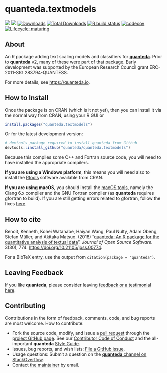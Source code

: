 
# quanteda.textmodels

<!-- badges: start -->

[![](https://www.r-pkg.org/badges/version/quanteda.textmodels?color=green)](https://cran.r-project.org/package=quanteda.textmodels)
[![](https://img.shields.io/badge/devel%20version-0.9.3-royalblue.svg)](https://github.com/quanteda/quanteda.textmodels)
[![Downloads](https://cranlogs.r-pkg.org/badges/quanteda.textmodels)](https://CRAN.R-project.org/package=quanteda.textmodels)
[![Total
Downloads](https://cranlogs.r-pkg.org/badges/grand-total/quanteda.textmodels?color=orange)](https://CRAN.R-project.org/package=quanteda.textmodels)
[![R build
status](https://github.com/quanteda/quanteda.textmodels/workflows/R-CMD-check/badge.svg)](https://github.com/quanteda/quanteda.textmodels/actions)
[![codecov](https://codecov.io/gh/quanteda/quanteda.textmodels/branch/master/graph/badge.svg)](https://codecov.io/gh/quanteda/quanteda.textmodels)
[![Lifecycle:
maturing](https://img.shields.io/badge/lifecycle-maturing-blue.svg)](https://www.tidyverse.org/lifecycle/#maturing)
<!-- badges: end -->

## About

An R package adding text scaling models and classifiers for
[**quanteda**](https://quanteda.io). Prior to **quanteda** v2, many of
these were part of that package. Early development was supported by the
European Research Council grant ERC-2011-StG 283794-QUANTESS.

For more details, see <https://quanteda.io>.

## How to Install

Once the package is on CRAN (which is it not yet), then you can install
it via the normal way from CRAN, using your R GUI or

``` r
install.packages("quanteda.textmodels") 
```

Or for the latest development version:

``` r
# devtools package required to install quanteda from Github 
devtools::install_github("quanteda/quanteda.textmodels") 
```

Because this compiles some C++ and Fortran source code, you will need to
have installed the appropriate compilers.

**If you are using a Windows platform**, this means you will need also
to install the [Rtools](https://CRAN.R-project.org/bin/windows/Rtools/)
software available from CRAN.

**If you are using macOS**, you should install the [macOS
tools](https://cran.r-project.org/bin/macosx/tools/), namely the Clang
6.x compiler and the GNU Fortran compiler (as **quanteda** requires
gfortran to build). If you are still getting errors related to gfortran,
follow the fixes
[here](https://thecoatlessprofessor.com/programming/rcpp-rcpparmadillo-and-os-x-mavericks--lgfortran-and--lquadmath-error/).

## How to cite

Benoit, Kenneth, Kohei Watanabe, Haiyan Wang, Paul Nulty, Adam Obeng,
Stefan Müller, and Akitaka Matsuo. (2018) “[quanteda: An R package for
the quantitative analysis of textual
data](https://www.theoj.org/joss-papers/joss.00774/10.21105.joss.00774.pdf)”.
*Journal of Open Source Software*. 3(30), 774.
<https://doi.org/10.21105/joss.00774>.

For a BibTeX entry, use the output from
`citation(package = "quanteda")`.

## Leaving Feedback

If you like **quanteda**, please consider leaving [feedback or a
testimonial here](https://github.com/quanteda/quanteda/issues/461).

## Contributing

Contributions in the form of feedback, comments, code, and bug reports
are most welcome. How to contribute:

-   Fork the source code, modify, and issue a [pull
    request](https://help.github.com/articles/creating-a-pull-request-from-a-fork/)
    through the [project GitHub
    page](https://github.com/quanteda/quanteda). See our [Contributor
    Code of
    Conduct](https://github.com/quanteda/quanteda/blob/master/CONDUCT.md)
    and the all-important **quanteda** [Style
    Guide](https://github.com/quanteda/quanteda/wiki/Style-guide).
-   Issues, bug reports, and wish lists: [File a GitHub
    issue](https://github.com/quanteda/quanteda.textmodels/issues).
-   Usage questions: Submit a question on the [**quanteda** channel on
    StackOverflow](https://stackoverflow.com/questions/tagged/quanteda).
-   Contact [the maintainer](mailto:kbenoit@lse.ac.uk) by email.
